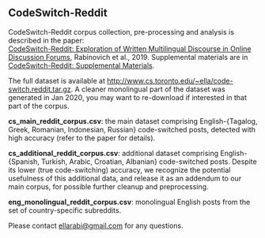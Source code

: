 ## CodeSwitch-Reddit

CodeSwitch-Reddit corpus collection, pre-processing and analysis is described in the paper:\
[CodeSwitch-Reddit: Exploration of Written Multilingual Discourse in Online Discussion Forums](https://www.aclweb.org/anthology/D19-1484/), Rabinovich et al., 2019. Supplemental materials are in [CodeSwitch-Reddit: Supplemental Materials](https://github.com/ellarabi/CodeSwitch-Reddit/blob/master/code_switching_supplemental.pdf).

The full dataset is available at http://www.cs.toronto.edu/~ella/code-switch.reddit.tar.gz. A cleaner monolingual part of the dataset was generated in Jan 2020, you may want to re-download if interested in that part of the corpus.

**cs_main_reddit_corpus.csv**: the main dataset comprising English-{Tagalog, Greek, Romanian, Indonesian, Russian} code-switched posts, detected with high accuracy (refer to the paper for details).

**cs_additional_reddit_corpus.csv**: additional dataset comprising English-{Spanish, Turkish, Arabic, Croatian, Albanian} code-switched posts. Despite its lower (true code-switching) accuracy, we recognize the potential usefulness of this additional data, and release it as an addendum to our main corpus, for possible further cleanup and preprocessing.

**eng_monolingual_reddit_corpus.csv**: monolingual English posts from the set of country-specific subreddits.


Please contact ellarabi@gmail.com for any questions.
